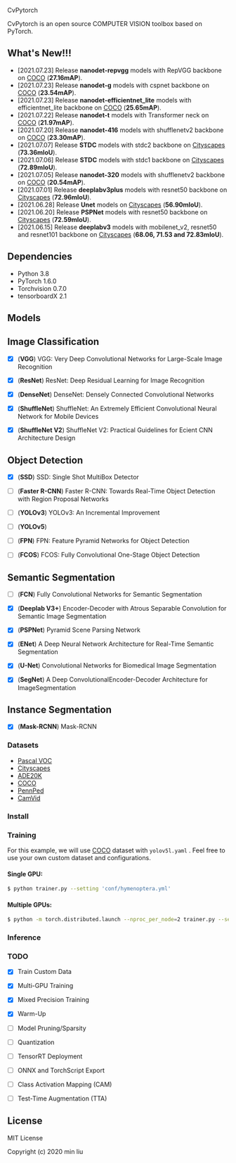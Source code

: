 CvPytorch

CvPytorch is an open source COMPUTER VISION toolbox based on PyTorch.



## What's New!!!

- [2021.07.23] Release **nanodet-repvgg** models with RepVGG backbone on [COCO](http://mscoco.org/) (**27.16mAP**).
- [2021.07.23] Release **nanodet-g** models with cspnet backbone on [COCO](http://mscoco.org/) (**23.54mAP**).
- [2021.07.23] Release **nanodet-efficientnet_lite** models with efficientnet_lite backbone on [COCO](http://mscoco.org/) (**25.65mAP**).
- [2021.07.22] Release **nanodet-t** models with Transformer neck on [COCO](http://mscoco.org/) (**21.97mAP**).
- [2021.07.20] Release **nanodet-416** models with shufflenetv2 backbone on [COCO](http://mscoco.org/) (**23.30mAP**).
- [2021.07.07] Release **STDC** models with stdc2 backbone on  [Cityscapes](https://www.cityscapes-dataset.com/) (**73.36mIoU**).
- [2021.07.06] Release **STDC** models with stdc1 backbone on  [Cityscapes](https://www.cityscapes-dataset.com/) (**72.89mIoU**).
- [2021.07.05] Release **nanodet-320** models with shufflenetv2 backbone on [COCO](http://mscoco.org/) (**20.54mAP**).
- [2021.07.01] Release **deeplabv3plus** models with resnet50 backbone on [Cityscapes](https://www.cityscapes-dataset.com/) (**72.96mIoU**).
- [2021.06.28] Release **Unet** models on [Cityscapes](https://www.cityscapes-dataset.com/) (**56.90mIoU**).
- [2021.06.20] Release **PSPNet** models with resnet50 backbone on [Cityscapes](https://www.cityscapes-dataset.com/) (**72.59mIoU**).
- [2021.06.15] Release **deeplabv3** models with mobilenet_v2, resnet50 and resnet101 backbone on [Cityscapes](https://www.cityscapes-dataset.com/) (**68.06, 71.53 and 72.83mIoU**).



## Dependencies

- Python 3.8
- PyTorch 1.6.0
- Torchvision 0.7.0
- tensorboardX 2.1 

## Models 

## Image Classification
- [x] (**VGG**) VGG: Very Deep Convolutional Networks for Large-Scale Image Recognition

- [x] (**ResNet**) ResNet: Deep Residual Learning for Image Recognition

- [x] (**DenseNet**) DenseNet: Densely Connected Convolutional Networks

- [x] (**ShuffleNet**) ShuffleNet: An Extremely Efficient Convolutional Neural Network for Mobile Devices

- [x] (**ShuffleNet V2**) ShuffleNet V2: Practical Guidelines for Ecient CNN Architecture Design

## Object Detection
- [x] (**SSD**) SSD: Single Shot MultiBox Detector

- [ ] (**Faster R-CNN**) Faster R-CNN: Towards Real-Time Object Detection with Region Proposal Networks

- [ ] (**YOLOv3**) YOLOv3: An Incremental Improvement
- [ ] (**YOLOv5**) 

- [ ] (**FPN**) FPN: Feature Pyramid Networks for Object Detection

- [ ] (**FCOS**) FCOS: Fully Convolutional One-Stage Object Detection

## Semantic Segmentation
- [ ] (**FCN**) Fully Convolutional Networks for Semantic Segmentation 

- [x] (**Deeplab V3+**) Encoder-Decoder with Atrous Separable Convolution for Semantic Image Segmentation

- [x] (**PSPNet**) Pyramid Scene Parsing Network

- [x] (**ENet**) A Deep Neural Network Architecture for Real-Time Semantic Segmentation

- [x] (**U-Net**) Convolutional Networks for Biomedical Image Segmentation

- [x] (**SegNet**) A Deep ConvolutionalEncoder-Decoder Architecture for ImageSegmentation

## Instance Segmentation
- [x] (**Mask-RCNN**) Mask-RCNN

### Datasets

* [Pascal VOC](http://host.robots.ox.ac.uk/pascal/VOC/)
* [Cityscapes](https://www.cityscapes-dataset.com/)
* [ADE20K](http://groups.csail.mit.edu/vision/datasets/ADE20K/)
* [COCO](http://mscoco.org/)
* [PennPed](https://www.cis.upenn.edu/~jshi/ped_html/)
* [CamVid](http://mi.eng.cam.ac.uk/research/projects/VideoRec/CamVid)

### Install

#### 



### Training

For this example, we will use [COCO](https://github.com/ultralytics/yolov5/blob/master/data/get_coco2017.sh) dataset with `yolov5l.yaml` . Feel free to use your own custom dataset and configurations.

#### Single GPU:

```bash
$ python trainer.py --setting 'conf/hymenoptera.yml'
```

#### Multiple GPUs:

```bash
$ python -m torch.distributed.launch --nproc_per_node=2 trainer.py --setting 'conf/hymenoptera.yml'
```

### Inference



### TODO
- [x] Train Custom Data

- [x] Multi-GPU Training

- [x] Mixed Precision Training

- [x] Warm-Up

- [ ] Model Pruning/Sparsity

- [ ] Quantization

- [ ] TensorRT Deployment

- [ ] ONNX and TorchScript Export

- [ ] Class Activation Mapping (CAM)

- [ ] Test-Time Augmentation (TTA)


## License

MIT License

Copyright (c) 2020 min liu

  
